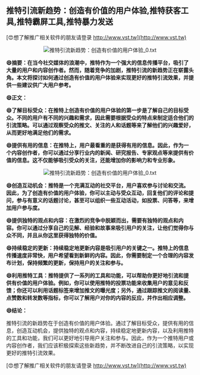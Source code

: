 ## **推特引流新趋势：创造有价值的用户体验,推特获客工具,推特霸屏工具,推特暴力发送**

[😍想了解推广相关软件的朋友请登录 http://www.vst.tw](http://www.vst.tw)

 <center><img src="https://vst.tw/MP4/tuiguang/png/0.png" alt="推特引流新趋势：创造有价值的用户体验_0.txt"></center>

**😄摘要：在当今社交媒体的浪潮中，推特作为一个强大的信息传播平台，吸引了大量的用户和内容创作者。然而，随着竞争的加剧，推特引流的新趋势正在崭露头角。本文将探讨如何通过创造有价值的用户体验来实现更好的推特引流效果，并提供一些建议供广大用户参考。**

**😄正文：**

**😄了解目标受众：在推特上创造有价值的用户体验的第一步是了解自己的目标受众。不同的用户有不同的兴趣和需求，因此需要根据受众的特点来制定适合他们的引流策略。可以通过观察受众的推文、关注的人和话题等来了解他们的兴趣爱好，从而更好地满足他们的需求。**

**😄提供有用的信息：在推特上，用户最看重的是获得有用的信息。因此，作为一个内容创作者，你可以通过分享行业内的新闻、研究报告、专家观点等来提供有价值的信息。这不仅能够吸引受众的关注，还能增加你的影响力和专业形象。**

 <center><img src="https://vst.tw/MP4/tuiguang/png/3.png" alt="推特引流新趋势：创造有价值的用户体验_0.txt"></center>

**😄创造互动机会：推特是一个充满互动的社交平台，用户喜欢参与讨论和交流。因此，为了创造有价值的用户体验，你可以主动与受众互动，回复他们的评论和提问，参与有意义的话题讨论，甚至可以组织一些互动活动，如投票、问答等，来增加用户参与度。**

**😄提供独特的观点和内容：在激烈的竞争中脱颖而出，需要有独特的观点和内容。你可以通过分享自己的见解、经验和故事来吸引用户的关注，让他们觉得你与众不同，并且从你这里获得独特的价值。**

**😄持续稳定的更新：持续稳定地更新内容是吸引用户的关键之一。推特上的信息传播速度非常快，用户希望看到新鲜的内容。因此，你需要制定一个合理的内容发布计划，保持频繁的更新，保持用户的关注和参与。**

**😄利用推特工具：推特提供了一系列的工具和功能，可以帮助你更好地引流和提供有价值的用户体验。例如，你可以使用推特的投票功能来收集用户的意见和反馈；你还可以利用话题标签来增加推文的曝光度；另外，通过跟踪推文的阅读量、点赞数和转发数等指标，你可以了解用户对你的内容的反应，并作出相应调整。**

**😄结论：**

推特引流的新趋势在于创造有价值的用户体验。通过了解目标受众，提供有用的信息，创造互动机会，提供独特的观点和内容，持续稳定地更新内容，以及利用推特的工具和功能，我们可以更好地引导用户关注和参与。因此，作为一个推特用户或内容创作者，我们应该积极探索这些新趋势，并不断改进自己的引流策略，以实现更好的推特引流效果。

[😍想了解推广相关软件的朋友请登录 http://www.vst.tw](http://www.vst.tw)



